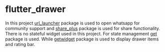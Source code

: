 # flutter_drawer

In this project [url_launcher](https://pub.dev/packages/url_launcher) package is used to open whatsapp for community support and [share_plus](https://pub.dev/packages/share_plus) package is used for share functionality. There is no stateful widget used in this project. For state management [get](https://pub.dev/packages/get) package is used. While [getwidget](https://pub.dev/packages/getwidget) package is used to display drawer items and rating bar.
